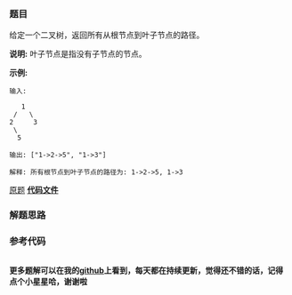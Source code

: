 ### 题目
给定一个二叉树，返回所有从根节点到叶子节点的路径。

**说明:**  叶子节点是指没有子节点的节点。

**示例:**

    
    
    输入:
    
       1
     /   \
    2     3
     \
      5
    
    输出: ["1->2->5", "1->3"]
    
    解释: 所有根节点到叶子节点的路径为: 1->2->5, 1->3

[原题](https://leetcode-cn.com/problems/binary-tree-paths/)    **[代码文件]()**


### 解题思路




### 参考代码

```go


```




**更多题解可以在我的[github](https://github.com/LZH139/leetcode_Go)上看到，每天都在持续更新，觉得还不错的话，记得点个小星星哈，谢谢啦**
